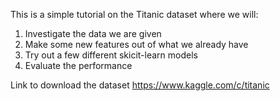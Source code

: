 This is a simple tutorial on the Titanic dataset where we will:

 1. Investigate the data we are given
 2. Make some new features out of what we already have
 3. Try out a few different skicit-learn models
 4. Evaluate the performance

Link to download the dataset
https://www.kaggle.com/c/titanic